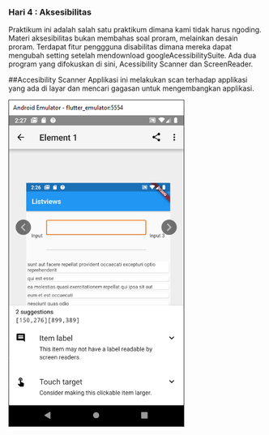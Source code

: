 ### Hari 4 : Aksesibilitas

Praktikum ini adalah salah satu praktikum dimana kami tidak harus ngoding. Materi aksesibilitas bukan membahas soal proram, melainkan desain proram. Terdapat fitur penggguna disabilitas dimana mereka dapat mengubah setting setelah mendownload googleAcessibilitySuite. Ada dua program yang difokuskan di sini, Acessibility Scanner dan ScreenReader.

##Accesibility Scanner
Applikasi ini melakukan scan terhadap applikasi yang ada di layar dan mencari gagasan untuk mengembangkan applikasi.

![SplashScreen diganti](https://github.com/Hilman27/picutreRepo/blob/master/Media7/4_AcessibilityOption2.PNG?raw=true)
